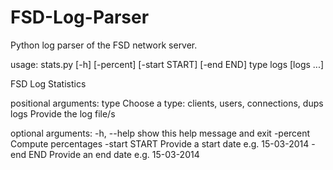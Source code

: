 # FSD-Log-Parser
Python log parser of the FSD network server. 

usage: stats.py [-h] [-percent] [-start START] [-end END] type logs [logs ...]

FSD Log Statistics

positional arguments:
  type          Choose a type: clients, users, connections, dups
  logs          Provide the log file/s

optional arguments:
  -h, --help    show this help message and exit
  -percent      Compute percentages
  -start START  Provide a start date e.g. 15-03-2014
  -end END      Provide an end date e.g. 15-03-2014

